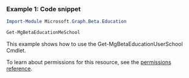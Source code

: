 ### Example 1: Code snippet

```powershell
Import-Module Microsoft.Graph.Beta.Education

Get-MgBetaEducationMeSchool
```
This example shows how to use the Get-MgBetaEducationUserSchool Cmdlet.

To learn about permissions for this resource, see the [permissions reference](/graph/permissions-reference).

